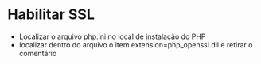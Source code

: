 # Habilitar SSL
- Localizar o arquivo php.ini no local de instalação do PHP
- localizar dentro do arquivo o item extension=php_openssl.dll e retirar o comentário

